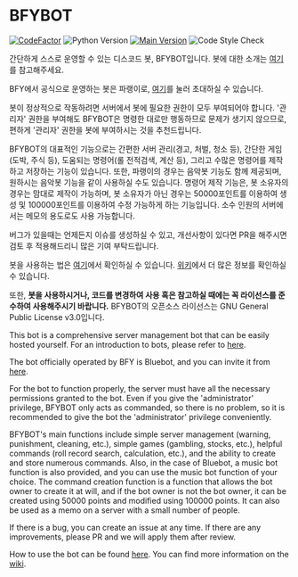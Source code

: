 # BFYBOT
[![CodeFactor](https://www.codefactor.io/repository/github/bfy-pdct/bfybot/badge/main)](https://www.codefactor.io/repository/github/bfy-pdct/bfybot/overview/main) ![Python Version](https://img.shields.io/badge/Python-3.8-yellowgreen.svg) [![Main Version](https://img.shields.io/badge/Version-v1.5.0-brightgreen.svg)](https://github.com/BFY-PDCT/BFYBOT/wiki/Patchnote) ![Code Style Check](https://github.com/BFY-PDCT/BFYBOT/workflows/Code%20Style%20Check/badge.svg)

간단하게 스스로 운영할 수 있는 디스코드 봇, BFYBOT입니다. 봇에 대한 소개는 [여기](https://www.bfy.kr/bluebot)를 참고해주세요.

BFY에서 공식으로 운영하는 봇은 파랭이로, [여기](https://discord.com/api/oauth2/authorize?client_id=738684108674433065&permissions=8&scope=bot)를 눌러 초대하실 수 있습니다.

봇이 정상적으로 작동하려면 서버에서 봇에 필요한 권한이 모두 부여되어야 합니다. '관리자' 권한을 부여해도 BFYBOT은 명령한 대로만 행동하므로 문제가 생기지 않으므로, 편하게 '관리자' 권한을 봇에 부여하시는 것을 추천드립니다.

BFYBOT의 대표적인 기능으로는 간편한 서버 관리(경고, 처벌, 청소 등), 간단한 게임(도박, 주식 등), 도움되는 명령어(롤 전적검색, 계산 등), 그리고 수많은 명령어를 제작하고 저장하는 기능이 있습니다. 또한, 파랭이의 경우는 음악봇 기능도 함께 제공되며, 원하시는 음악봇 기능을 같이 사용하실 수도 있습니다. 명령어 제작 기능은, 봇 소유자의 경우는 맘대로 제작이 가능하며, 봇 소유자가 아닌 경우는 50000포인트를 이용하여 생성 및 100000포인트를 이용하여 수정 가능하게 하는 기능입니다. 소수 인원의 서버에서는 메모의 용도로도 사용 가능합니다.

버그가 있을때는 언제든지 이슈를 생성하실 수 있고, 개선사항이 있다면 PR을 해주시면 검토 후 적용해드리니 많은 기여 부탁드립니다.

봇을 사용하는 법은 [여기](https://github.com/BFY-PDCT/BFYBOT/wiki/How-to-host-BFYBOT)에서 확인하실 수 있습니다. [위키](https://github.com/BFY-PDCT/BFYBOT/wiki)에서 더 많은 정보를 확인하실 수 있습니다.

또한, **봇을 사용하시거나, 코드를 변경하여 사용 혹은 참고하실 때에는 꼭 라이선스를 준수하여 사용해주시기 바랍니다.** BFYBOT의 오픈소스 라이선스는 GNU General Public License v3.0입니다.

This bot is a comprehensive server management bot that can be easily hosted yourself. For an introduction to bots, please refer to [here](https://www.bfy.kr/bluebot).

The bot officially operated by BFY is Bluebot, and you can invite it from [here](https://discord.com/api/oauth2/authorize?client_id=738684108674433065&permissions=8&scope=bot).

For the bot to function properly, the server must have all the necessary permissions granted to the bot. Even if you give the 'administrator' privilege, BFYBOT only acts as commanded, so there is no problem, so it is recommended to give the bot the 'administrator' privilege conveniently.

BFYBOT's main functions include simple server management (warning, punishment, cleaning, etc.), simple games (gambling, stocks, etc.), helpful commands (roll record search, calculation, etc.), and the ability to create and store numerous commands. Also, in the case of Bluebot, a music bot function is also provided, and you can use the music bot function of your choice. The command creation function is a function that allows the bot owner to create it at will, and if the bot owner is not the bot owner, it can be created using 50000 points and modified using 100000 points. It can also be used as a memo on a server with a small number of people.

If there is a bug, you can create an issue at any time. If there are any improvements, please PR and we will apply them after review.

How to use the bot can be found [here](https://github.com/BFY-PDCT/BFYBOT/wiki/How-to-host-BFYBOT). You can find more information on the [wiki](https://github.com/BFY-PDCT/BFYBOT/wiki).
